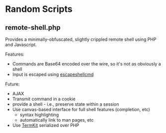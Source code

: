 Random Scripts
==============

remote-shell.php
----------------

Provides a minimally-obfuscated, slightly crippled remote shell using PHP and
Javascript.

Features:
 - Commands are Base64 encoded over the wire, so it's not as obviously a shell
 - Input is escaped using <a href="http://php.net/escapeshellcmd">escapeshellcmd</a>

Future:
 - AJAX
 - Transmit command in a cookie
 - provide a shell - i.e., preserve state within a session
 - Use canvas-based interface for full shell features (completion, etc)
    - syntax highlighting
    - automatically link to man pages, etc
 - Use <a href="https://github.com/unconed/TermKit">TermKit</a> serialized over PHP
